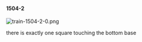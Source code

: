 #### 1504-2
![train-1504-2-0.png](https://github.com/lil-lab/nlvr/raw/master/nlvr/train/images/32/train-1504-2-0.png "train-1504-2-0.png")

there is exactly one  square touching the bottom base